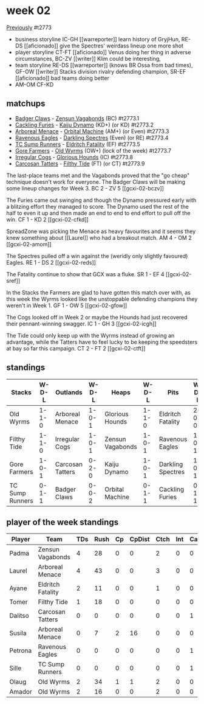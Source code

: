 # week 02

[Previously](seasons/gcxi/week01.md) 
#t2773

* business storyline IC-GH [[warreporter]] learn history of GryjHun, RE-DS [[aficionado]] give the Spectres' weirdass lineup one more shot
* player storyline CT-FT [[aficionado]] Venus doing her thing in adverse circumstances, BC-ZV [[writer]] Klim could be interesting, 
* team storyline RE-DS [[warreporter]] (knows BR Ossa from bad times), GF-OW [[writer]] Stacks division rivalry defending champion, SR-EF [[aficionado]] bad teams doing better
* AM-OM CF-KD


## matchups

* [Badger Claws](../../teams/badgerclaws) - [Zensun Vagabonds](../../teams/zensunvagabonds) (BC) #t2773.1
* [Cackling Furies](../../teams/cacklingfuries) - [Kaiju Dynamo](../../teams/kaijudynamo) (KD+) (or KD) #t2773.2
* [Arboreal Menace](../../teams/arborealmenace) - [Orbital Machine](../../teams/orbitalmachine) (AM+) (or Even) #t2773.3
* [Ravenous Eagles](../../teams/ravenouseagles) - [Darkling Spectres](../../teams/darklingspectres) (Even) (or RE) #t2773.4
* [TC Sump Runners](../../teams/sumprunners) - [Eldritch Fatality](../../teams/eldritchfatality) (EF) #t2773.5
* [Gore Farmers](../../teams/gorefarmers) - [Old Wyrms](../../teams/oldwyrms) (OW+) (lock of the week) #t2773.7
* [Irregular Cogs](../../teams/irregularcogs) - [Glorious Hounds](../../teams/glorioushounds) (IC) #t2773.8
* [Carcosan Tatters](../../teams/carcosantatters) - [Filthy Tide](../../teams/filthytide) (FT) (or CT) #t2773.9

The last-place teams met and the Vagabonds proved that the "go cheap" technique doesn't work for everyone. The Badger Claws will be making some lineup changes for Week 3. BC 2 - ZV 5 [[gcxi-02-bczv]]

The Furies came out swinging and though the Dynamo pressured early with a blitzing effort they managed to score. The Dynamo used the rest of the half to even it up and then made an end to end to end effort to pull off the win. CF 1 - KD 2 [[gcxi-02-cfkd]]

SpreadZone was picking the Menace as heavy favourites and it seems they knew something about [[Laurel]] who had a breakout match. AM 4 - OM 2 [[gcxi-02-amom]]

The Spectres pulled off a win against the (weridly only slightly favoured) Eagles. RE 1 - DS 2 [[gcxi-02-reds]]

The Fatality continue to show that GCX was a fluke. SR 1 - EF 4 [[gcxi-02-sref]]

In the Stacks the Farmers are glad to have gotten this match over with, as this week the Wyrms looked like the unstoppable defending champions they weren't in Week 1. GF 1 - OW 5 [[gcxi-02-gfow]]

The Cogs looked off in Week 2 or maybe the Hounds had just recovered their pennant-winning swagger. IC 1 - GH 3 [[gcxi-02-icgh]]

The Tide could only keep up with the Wyrms instead of growing an advantage, while the Tatters have to feel lucky to be keeping the speedsters at bay so far this campaign. CT 2 - FT 2 [[gcxi-02-ctft]]

## standings

| Stacks | W-D-L | Outlands | W-D-L | Heaps | W-D-L | Pits | W-D-L |
|-------|-----|--|--|------|------|--|--|
| Old Wyrms | 1-1-0 | Arboreal Menace | 1-0-1 | Glorious Hounds | 1-1-0 | Eldritch Fatality | 2-0-0 |
| Filthy Tide | 1-1-0 | Irregular Cogs | 1-0-1 | Zensun Vagabonds | 1-0-1 | Ravenous Eagles | 1-0-1 |
| Gore Farmers | 1-0-1 | Carcosan Tatters | 0-2-0 | Kaiju Dynamo | 1-0-1 | Darkling Spectres | 1-0-1 |
| TC Sump Runners | 0-1-1 | Badger Claws | 0-0-2 | Orbital Machine | 0-1-1 | Cackling Furies | 0-1-1 |


## player of the week standings

| Player    | Team              | TDs  | Rush | Cp   | CpDist | Ctch | Int  | Cas  | Blck | Sck  | MVP  | SPP  |
|-----------|-------------------|------|------|------|--------|------|------|------|------|------|------|------|
| Padma   | Zensun Vagabonds  |    4 |   28 |    0 |      0 |    2 |    0 |    0 |    2 |    0 |    0 |   12 |
| Laurel  | Arboreal Menace   |    4 |   43 |    0 |      0 |    3 |    0 |    0 |    0 |    0 |    0 |   12 |
| Ayane   | Eldritch Fatality |    2 |   11 |    0 |      0 |    1 |    0 |    0 |    3 |    1 |    1 |   11 |
| Tomer   | Filthy Tide       |    1 |   18 |    0 |      0 |    0 |    0 |    0 |    2 |    0 |    1 |    8 |
| Dalitso | Carcosan Tatters  |    0 |    0 |    0 |      0 |    0 |    0 |    1 |    9 |    0 |    1 |    7 |
| Susila  | Arboreal Menace   |    0 |    7 |    2 |     16 |    0 |    0 |    0 |    0 |    0 |    1 |    7 |
| Petrona | Ravenous Eagles   |    0 |    0 |    0 |      0 |    0 |    0 |    1 |    3 |    0 |    1 |    7 |
| Sille   | TC Sump Runners   |    0 |    0 |    0 |      0 |    0 |    0 |    1 |    3 |    0 |    1 |    7 |
| Olaug   | Old Wyrms         |    2 |   34 |    1 |      1 |    2 |    0 |    0 |    2 |    0 |    0 |    7 |
| Amador  | Old Wyrms         |    2 |   16 |    0 |      0 |    2 |    0 |    0 |    0 |    0 |    0 |    6 |

